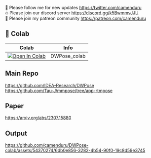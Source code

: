 🐣 Please follow me for new updates https://twitter.com/camenduru <br />
🔥 Please join our discord server https://discord.gg/k5BwmmvJJU <br />
🥳 Please join my patreon community https://patreon.com/camenduru <br />

## 🦒 Colab

| Colab | Info
| --- | --- |
[![Open In Colab](https://colab.research.google.com/assets/colab-badge.svg)](https://colab.research.google.com/github/camenduru/DWPose-colab/blob/main/DWPose_colab.ipynb) | DWPose_colab

## Main Repo
https://github.com/IDEA-Research/DWPose <br />
https://github.com/Tau-J/mmpose/tree/app-rtmpose <br />

## Paper
https://arxiv.org/abs/2307.15880

## Output
https://github.com/camenduru/DWPose-colab/assets/54370274/6db0e856-3282-4b54-90f0-19c8d59e3745
